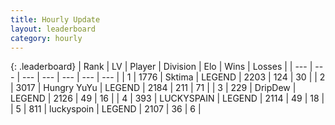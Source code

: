 ```yaml
---
title: Hourly Update
layout: leaderboard
category: hourly
---
```


{: .leaderboard}
| Rank | LV | Player | Division | Elo | Wins | Losses |
| --- | --- | --- | --- | --- | --- | --- |
| <span data-change="0">1</span> | 1776 | <span title="ID: 353063">Sktima</span> | LEGEND | <span data-change="0">2203</span> | <span data-change="0">124</span> | <span data-change="0">30</span> |
| <span data-change="0">2</span> | 3017 | <span title="ID: 164871">Hungry YuYu</span> | LEGEND | <span data-change="0">2184</span> | <span data-change="0">211</span> | <span data-change="0">71</span> |
| <span data-change="2">3</span> | 229 | <span title="ID: 649454">DripDew</span> | LEGEND | <span data-change="19">2126</span> | <span data-change="3">49</span> | <span data-change="0">16</span> |
| <span data-change="-1">4</span> | 393 | <span title="ID: 623829">LUCKYSPAIN</span> | LEGEND | <span data-change="0">2114</span> | <span data-change="0">49</span> | <span data-change="0">18</span> |
| <span data-change="-1">5</span> | 811 | <span title="ID: 512212">luckyspoin</span> | LEGEND | <span data-change="0">2107</span> | <span data-change="0">36</span> | <span data-change="0">6</span> |